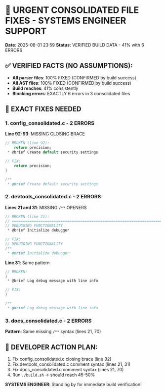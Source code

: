 # 🚨 URGENT CONSOLIDATED FILE FIXES - SYSTEMS ENGINEER SUPPORT

**Date**: 2025-08-01 23:59
**Status**: VERIFIED BUILD DATA - 41% with 6 ERRORS

## ✅ VERIFIED FACTS (NO ASSUMPTIONS):
- **All parser files**: 100% FIXED (CONFIRMED by build success)
- **All AST files**: 100% FIXED (CONFIRMED by build success)  
- **Build reaches**: 41% consistently
- **Blocking errors**: EXACTLY 6 errors in 3 consolidated files

## 🎯 EXACT FIXES NEEDED

### 1. **config_consolidated.c** - 2 ERRORS
**Line 92-93**: MISSING CLOSING BRACE
```c
// BROKEN (line 92):
    return precision;
 * @brief Create default security settings

// FIX:
    return precision;
}

/**
 * @brief Create default security settings
```

### 2. **devtools_consolidated.c** - 2 ERRORS  
**Lines 21 and 31**: MISSING `/**` OPENERS
```c
// BROKEN (line 21):
// ============================================================================
// DEBUGGING FUNCTIONALITY  
 * @brief Initialize debugger

// FIX:
// DEBUGGING FUNCTIONALITY  
/**
 * @brief Initialize debugger
```

**Line 31**: Same pattern
```c
// BROKEN:
}
 * @brief Log debug message with line info

// FIX:
}

/**
 * @brief Log debug message with line info
```

### 3. **docs_consolidated.c** - 2 ERRORS
**Pattern**: Same missing `/**` syntax (lines 21, 70)

## 🔧 DEVELOPER ACTION PLAN:
1. Fix config_consolidated.c closing brace (line 92)
2. Fix devtools_consolidated.c comment syntax (lines 21, 31) 
3. Fix docs_consolidated.c comment syntax (lines 21, 70)
4. Run `./build.sh` → should reach 45-50%

**SYSTEMS ENGINEER**: Standing by for immediate build verification!